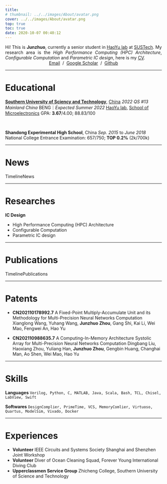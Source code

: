 ```yaml
---
title: 
# thumbnail: ../../images/About/avatar.png
cover: ../../images/About/avatar.png
top: true
toc: true
date: 2020-10-07 00:40:12
---
```

<style>
.column-main a:link{
  color: black;
  text-decoration: underline;
}
.column-main a:visited {
  color: black;
}
.timeline a:link{
  color: black;
  text-decoration: none;
}
.timeline a:visited {
  color: black;
}
div.timeline-title a:link{
  color: black;
  text-decoration: underline;
}
div.timeline-title a:visited {
  color: black;
}
.categories a:link{
  color: gray;
  text-decoration: none;
}
.categories a:visited {
  color: gray;
}
.timeline {
    margin-left: 1rem;
    padding: 0rem 0 0 1.5rem;
    border-left: 1px solid #dbdbdb;
}
.card .media:not(:last-child) {
    margin-bottom: 0em;
}

.content p:not(:last-child){
    margin-bottom: 0em;
}
</style>
<div class="biography">
<p style="width:100%;display:block;text-align:justify;margin:0 auto;max-width:600px;">
Hi! This is <b>Junzhuo</b>, currently a senior student in <a href="https://haoyulab.sme.sustech.edu.cn/">HaoYu lab</a> at <a href="https://www.sustech.edu.cn/en/">SUSTech</a>. My research area is the <i>High Performance Computing (HPC) Architecture</i>, <i>Configurable Computation</i> and <i>Parametric IC design</i>, here is my <a href="./MyCV">CV</a>.
</p>
<center>
    <a href="mailto:zhou@junzhuo.me">Email</a> &nbsp/&nbsp
    <a href="https://scholar.google.com/citations?hl=en&user=Rae-5RYAAAAJ">Google Scholar</a> &nbsp/&nbsp
    <a href="https://github.com/zao111222333"> Github </a>
</center>
</div>

***
# Educational



[**Southern University of Sciency and Technology**](https://www.sustech.edu.cn/en/), [China](https://www.google.com/maps/place/Southern+University+of+Science+and+Technology/@22.5936276,113.9990569,16.99z/data=!4m5!3m4!1s0x3403f2f004433deb:0x78b8602ec96ff57b!8m2!3d22.593969!4d113.99894)
*2022 QS #13 Mainland China*
BENG｜*Expected Summer 2022*
[HaoYu lab](https://haoyulab.sme.sustech.edu.cn/), [School of Microelectronics](https://sme.sustech.edu.cn/en/)
GPA: **3.67**/4.00; 88.83/100

<br>

**Shandong Experimental High School**, China
*Sep. 2015* to *June 2018*
National College Entrance Examination: 657/750; **TOP 0.2%** (2k/700k)

***
# News

TimelineNews

***
# Researches

**IC Design**

+ High Performance Computing (HPC) Architecture
+ Configurable Computation
+ Parametric IC design

***
# Publications

TimelinePublications

***
# Patents

+ **CN202110178992.7**
A Fixed-Point Multiply-Accumulate Unit and its Methodology for Multi-Precision Neural Networks Computation
Xianglong Wang, Yuhang Wang, **Junzhuo Zhou**, Gang Shi, Kai Li, Wei Mao, Fengwei An, Hao Yu

+ **CN202110988635.7**
A Computing-In-Memory Architecture Systolic Array for Multi-Precision Neural Networks Computation
Dingbang Liu, Haoxiang Zhou, Yuliang Han, **Junzhuo Zhou**, Gengbin Huang, Changhai Man, Ao Shen, Wei Mao, Hao Yu

***
# Skills

**Languages** 
`Verilog, Python, C, MATLAB, Java, Scala, Bash, TCL, Chisel, LabView, Swift`

**Softwares**
`DesignComplier, PrimeTime, VCS, MemoryComlier, Virtuoso, Quartus, ModelSim, Vivado, Docker`

***

# Experiences

+ **Volunteer**
IEEE Circuits and Systems Society Shanghai and Shenzhen Joint Workshop
+ **Volunteer**
Diver of Ocean Cleaning Squad, Forever Young International Diving Club
+ **Upperclassmen Service Group**
Zhicheng College, Southern University of Science and Technology
